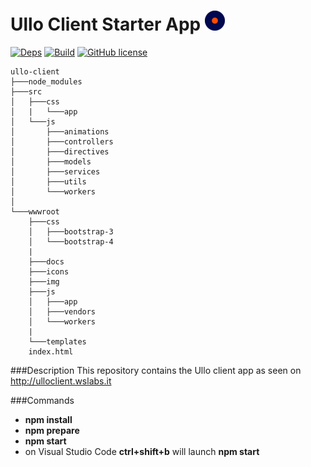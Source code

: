 Ullo Client Starter App [![Deps](https://raw.githubusercontent.com/actarian/ullo-client-start/master/wwwroot/img/icons/favicon-32x32.png)](http://ulloclient.wslabs.it)
============

[![Deps](https://david-dm.org/actarian/ullo-client-start.svg)](https://david-dm.org/actarian/ullo-client-start)
[![Build](https://travis-ci.org/actarian/ullo-client-start.svg)](https://travis-ci.org/actarian/ullo-client-start)
[![GitHub license](https://img.shields.io/badge/license-MIT-blue.svg)](https://raw.githubusercontent.com/actarian/ullo-client-start/master/LICENSE.md)

```
ullo-client
├───node_modules
├───src
│   ├───css
│   |	└───app
│   └───js
│   	├───animations
│   	├───controllers
│   	├───directives
│   	├───models
│   	├───services
│   	├───utils
│   	└───workers
│
└───wwwroot
    ├───css
    │   ├───bootstrap-3
    │   └───bootstrap-4
    |
    ├───docs
    ├───icons
    ├───img
    ├───js	
    │   ├───app
    │   ├───vendors
    │   └───workers
    |
    └───templates
    index.html    
```
###Description
This repository contains the Ullo client app as seen on <http://ulloclient.wslabs.it>
		
###Commands

* **npm install**
* **npm prepare**
* **npm start**
* on Visual Studio Code **ctrl+shift+b** will launch **npm start**
    